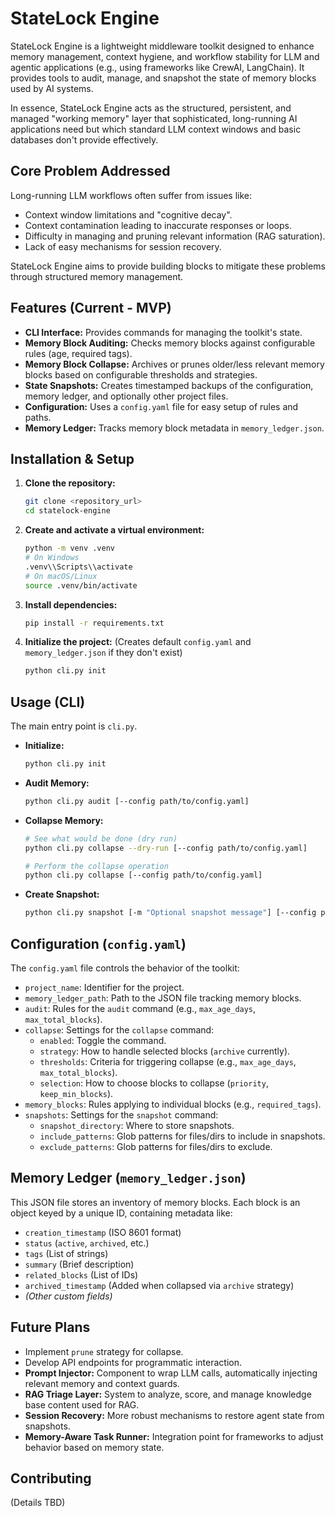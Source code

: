 # StateLock Engine

StateLock Engine is a lightweight middleware toolkit designed to enhance memory management, context hygiene, and workflow stability for LLM and agentic applications (e.g., using frameworks like CrewAI, LangChain). It provides tools to audit, manage, and snapshot the state of memory blocks used by AI systems.

In essence, StateLock Engine acts as the structured, persistent, and managed "working memory" layer that sophisticated, long-running AI applications need but which standard LLM context windows and basic databases don't provide effectively.

## Core Problem Addressed

Long-running LLM workflows often suffer from issues like:
*   Context window limitations and "cognitive decay".
*   Context contamination leading to inaccurate responses or loops.
*   Difficulty in managing and pruning relevant information (RAG saturation).
*   Lack of easy mechanisms for session recovery.

StateLock Engine aims to provide building blocks to mitigate these problems through structured memory management.

## Features (Current - MVP)

*   **CLI Interface:** Provides commands for managing the toolkit's state.
*   **Memory Block Auditing:** Checks memory blocks against configurable rules (age, required tags).
*   **Memory Block Collapse:** Archives or prunes older/less relevant memory blocks based on configurable thresholds and strategies.
*   **State Snapshots:** Creates timestamped backups of the configuration, memory ledger, and optionally other project files.
*   **Configuration:** Uses a `config.yaml` file for easy setup of rules and paths.
*   **Memory Ledger:** Tracks memory block metadata in `memory_ledger.json`.

## Installation & Setup

1.  **Clone the repository:**
    ```bash
    git clone <repository_url>
    cd statelock-engine
    ```
2.  **Create and activate a virtual environment:**
    ```bash
    python -m venv .venv
    # On Windows
    .venv\\Scripts\\activate
    # On macOS/Linux
    source .venv/bin/activate
    ```
3.  **Install dependencies:**
    ```bash
    pip install -r requirements.txt
    ```
4.  **Initialize the project:** (Creates default `config.yaml` and `memory_ledger.json` if they don't exist)
    ```bash
    python cli.py init
    ```

## Usage (CLI)

The main entry point is `cli.py`.

*   **Initialize:**
    ```bash
    python cli.py init
    ```
*   **Audit Memory:**
    ```bash
    python cli.py audit [--config path/to/config.yaml]
    ```
*   **Collapse Memory:**
    ```bash
    # See what would be done (dry run)
    python cli.py collapse --dry-run [--config path/to/config.yaml]

    # Perform the collapse operation
    python cli.py collapse [--config path/to/config.yaml]
    ```
*   **Create Snapshot:**
    ```bash
    python cli.py snapshot [-m "Optional snapshot message"] [--config path/to/config.yaml]
    ```

## Configuration (`config.yaml`)

The `config.yaml` file controls the behavior of the toolkit:

*   `project_name`: Identifier for the project.
*   `memory_ledger_path`: Path to the JSON file tracking memory blocks.
*   `audit`: Rules for the `audit` command (e.g., `max_age_days`, `max_total_blocks`).
*   `collapse`: Settings for the `collapse` command:
    *   `enabled`: Toggle the command.
    *   `strategy`: How to handle selected blocks (`archive` currently).
    *   `thresholds`: Criteria for triggering collapse (e.g., `max_age_days`, `max_total_blocks`).
    *   `selection`: How to choose blocks to collapse (`priority`, `keep_min_blocks`).
*   `memory_blocks`: Rules applying to individual blocks (e.g., `required_tags`).
*   `snapshots`: Settings for the `snapshot` command:
    *   `snapshot_directory`: Where to store snapshots.
    *   `include_patterns`: Glob patterns for files/dirs to include in snapshots.
    *   `exclude_patterns`: Glob patterns for files/dirs to exclude.

## Memory Ledger (`memory_ledger.json`)

This JSON file stores an inventory of memory blocks. Each block is an object keyed by a unique ID, containing metadata like:

*   `creation_timestamp` (ISO 8601 format)
*   `status` (`active`, `archived`, etc.)
*   `tags` (List of strings)
*   `summary` (Brief description)
*   `related_blocks` (List of IDs)
*   `archived_timestamp` (Added when collapsed via `archive` strategy)
*   *(Other custom fields)*

## Future Plans

*   Implement `prune` strategy for collapse.
*   Develop API endpoints for programmatic interaction.
*   **Prompt Injector:** Component to wrap LLM calls, automatically injecting relevant memory and context guards.
*   **RAG Triage Layer:** System to analyze, score, and manage knowledge base content used for RAG.
*   **Session Recovery:** More robust mechanisms to restore agent state from snapshots.
*   **Memory-Aware Task Runner:** Integration point for frameworks to adjust behavior based on memory state.

## Contributing

(Details TBD)
